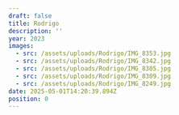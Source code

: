 ```yaml
---
draft: false
title: Rodrigo
description: ''
year: 2023
images:
  - src: /assets/uploads/Rodrigo/IMG_8353.jpg
  - src: /assets/uploads/Rodrigo/IMG_8342.jpg
  - src: /assets/uploads/Rodrigo/IMG_8305.jpg
  - src: /assets/uploads/Rodrigo/IMG_8309.jpg
  - src: /assets/uploads/Rodrigo/IMG_8249.jpg
date: 2025-05-01T14:20:39.894Z
position: 0
---
```


